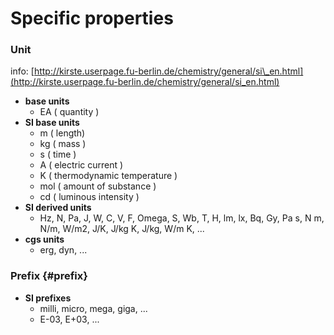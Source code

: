 # Specific properties

### U**nit**

info: [http://kirste.userpage.fu-berlin.de/chemistry/general/si\_en.html](http://kirste.userpage.fu-berlin.de/chemistry/general/si_en.html)​

* **base units**
  * EA \( quantity \)
* **SI base units**
  * m \( length\)
  * kg \( mass \)
  * s \( time \)
  * A \( electric current \)
  * K \( thermodynamic temperature \)
  * mol \( amount of substance \)
  * cd \( luminous intensity \)
* **SI derived units**
  * Hz, N, Pa, J, W, C, V, F, Omega, S, Wb, T, H, lm, lx, Bq, Gy, Pa s, N m, N/m, W/m2, J/K, J/kg K, J/kg, W/m K, ...
* **cgs units**
  * erg, dyn, ...

### P**refix** {#prefix}

* **SI prefixes**
  * milli, micro, mega, giga, ...
  * E-03, E+03, ...


